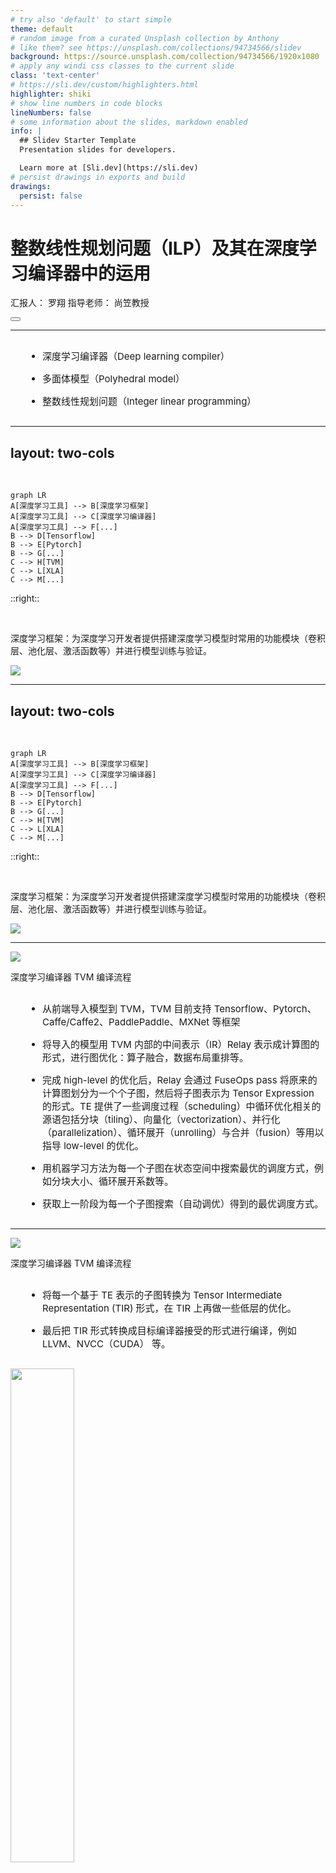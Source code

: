 ```yaml
---
# try also 'default' to start simple
theme: default
# random image from a curated Unsplash collection by Anthony
# like them? see https://unsplash.com/collections/94734566/slidev
background: https://source.unsplash.com/collection/94734566/1920x1080
# apply any windi css classes to the current slide
class: 'text-center'
# https://sli.dev/custom/highlighters.html
highlighter: shiki
# show line numbers in code blocks
lineNumbers: false
# some information about the slides, markdown enabled
info: |
  ## Slidev Starter Template
  Presentation slides for developers.

  Learn more at [Sli.dev](https://sli.dev)
# persist drawings in exports and build
drawings:
  persist: false
---
```


# 整数线性规划问题（ILP）及其在深度学习编译器中的运用

汇报人： 罗翔 指导老师： 尚笠教授

<div class="abs-br m-6 flex gap-2">
  <button @click="$slidev.nav.openInEditor()" title="Open in Editor" class="text-xl icon-btn opacity-50 !border-none !hover:text-white">
    <carbon:edit />
  </button>
  <a href="https://github.com/slidevjs/slidev" target="_blank" alt="GitHub"
    class="text-xl icon-btn opacity-50 !border-none !hover:text-white">
    <carbon-logo-github />
  </a>
</div>

<!--
The last comment block of each slide will be treated as slide notes. It will be visible and editable in Presenter Mode along with the slide. [Read more in the docs](https://sli.dev/guide/syntax.html#notes)
-->

---

<style>
  li {
    font-size: 30px;
    margin: 15px 0;
  }
</style>

<Space />

- 深度学习编译器（Deep learning compiler）

- 多面体模型（Polyhedral model）

- 整数线性规划问题（Integer linear programming）

<!--
因为很多同学对深度学习编译器一点概念都没有，所以首先介绍一下它是什么？

接着介绍多面体模型。多面体模型不是一个新鲜事物，而是编译器一个研究了几十年领域，主要处理的对象是嵌套循环，通过将嵌套循环映射到抽象的多维约束空间，然后进行仿射变换来实现对循环的变换以更好地利用代码的局部性和现代硬件的并行能力。这里主要讲作为深度学习编译器中的一个 pass，当面对一个多层嵌套循环时，多面体模型会做些什么。我们后面会讲它会将编译过程中的调度问题（简单一点来讲就是分块问题）表示成了整数线性规划问题。

第三部分就是面对一个整数线性规划问题，如何得到一个最优解。
-->

---
layout: two-cols
---

<br>

```mermaid {scale: 0.75}
graph LR
A[深度学习工具] --> B[深度学习框架]
A[深度学习工具] --> C[深度学习编译器]
A[深度学习工具] --> F[...]
B --> D[Tensorflow]
B --> E[Pytorch]
B --> G[...]
C --> H[TVM]
C --> L[XLA]
C --> M[...]
```

::right::

<br>

<v-click>

深度学习框架：为深度学习开发者提供搭建深度学习模型时常用的功能模块（卷积层、池化层、激活函数等）并进行模型训练与验证。

</v-click>

<v-click>

<img src="/cuda-stack.png">

</v-click>

<!--
当大家听到深度学习编译器的时候，可能有疑问它和我们平时用到的 Tensorflow、Pytorch 是啥关系。

为什么还需要深度学习编译器呢？大家回想一下，我们平时用 pytorch、tensorflow 写的模型是可以简单配置一下就在服务器的 GPU 上运行的，但是我们都没有写与 GPU 交互的代码，那这部分代码是谁写的呢？答案是 NVIDIA 已经为硬件写好了配套库函数，NVIDIA 推出的 cuDNN（CUDA Deep Neural Network library），cuBLAS（Basic Linear Algebra Subprograms） 这种深度学习库可以直接将常用的功能模块（算子）翻译成经过 cuda 自己的工程师调优过的 cuda 实现，框架在跑这部分代码的时候就直接调用这部分 cuDNN 中的对应代码就可以了。
-->

---
layout: two-cols
---

<br>

```mermaid {scale: 0.75}
graph LR
A[深度学习工具] --> B[深度学习框架]
A[深度学习工具] --> C[深度学习编译器]
A[深度学习工具] --> F[...]
B --> D[Tensorflow]
B --> E[Pytorch]
B --> G[...]
C --> H[TVM]
C --> L[XLA]
C --> M[...]
```

::right::

<br>

深度学习框架：为深度学习开发者提供搭建深度学习模型时常用的功能模块（卷积层、池化层、激活函数等）并进行模型训练与验证。

<Space />

<img src="/library.svg">

<!--
但是这种深度学习框架采用的传统的人工优化算子的方式终究是有局限的，它需要工程师根据算子的特性和硬件的特性做专门的优化，也就是每多出一个硬件就需要有工程师把这些库移植到新的硬件上去。那现在已经出了很多新的硬件了，比如 FPGA、谷歌的 TPU、寒武纪的 Cambricon、华为的昇腾，这需要很大的工程量。因此这个时候就需要深度学习编译器，它可以利用一些方法在状态空间中针对某一个算子自动找到接近甚至超越人工的优化实现。即使单个算子通过深度学习编译器不能达到最优，但是编译器可以通过将不同算子放在一起来优化，一定可以获得一个全局更优的结果。

用陈天奇的一句话来讲“通过（接近无限）的算力去适配每一个应用场景看到的网络”。
-->

---

<img src="/tvm.png"/>

深度学习编译器 TVM 编译流程

- 从前端导入模型到 TVM，TVM 目前支持 Tensorflow、Pytorch、Caffe/Caffe2、PaddlePaddle、MXNet 等框架

- 将导入的模型用 TVM 内部的中间表示（IR）Relay 表示成计算图的形式，进行图优化：算子融合，数据布局重排等。

- 完成 high-level 的优化后，Relay 会通过 FuseOps pass 将原来的计算图划分为一个个子图，然后将子图表示为 Tensor Expression 的形式。TE 提供了一些调度过程（scheduling）中循环优化相关的源语包括分块（tiling）、向量化（vectorization）、并行化（parallelization）、循环展开（unrolling）与合并（fusion）等用以指导 low-level 的优化。

- 用机器学习方法为每一个子图在状态空间中搜索最优的调度方式，例如分块大小、循环展开系数等。

- 获取上一阶段为每一个子图搜索（自动调优）得到的最优调度方式。

<!--
我们刚刚说深度学习编译器是作为替代写深度学习高性能库的工程师们的一种工具，但深度学习库到底在做什么可能还是不很直观，我这里就拿了一张 TVM 的简化编译流程图。
-->

---

<img src="/tvm.png"/>

深度学习编译器 TVM 编译流程

- 将每一个基于 TE 表示的子图转换为 Tensor Intermediate Representation (TIR) 形式，在 TIR 上再做一些低层的优化。

- 最后把 TIR 形式转换成目标编译器接受的形式进行编译，例如 LLVM、NVCC（CUDA） 等。

<v-click>

<img src="/tvm-compile.jpeg" style="height:45%">

</v-click>

<!--
balabala 重复一边，我们以 TVM 为例大致梳理了一下深度学习编译器在干什么，我们可以发现现在整个流程仍然不是自动化的。那么什么是自动化呢？也就是给定一个模型给 TVM，我们不能直接点击 run 来完成整个编译流程，因为在第三步的时候需要我们设置 schedule primitives，那么近期华为发表的 AKG 就是针对这一步引入了多面体模型来完成了 schedule 的自动化。
-->

---

<br>

<style>
  ul {
    font-size: 30px;
  }

  li {
    font-size: 26px;
    margin: 15px 0;
  }

  li.transparent {
    color: #9ea7b3de
  }
</style>

## 多面体模型（Polyhedral method）

多面体编译技术是指在循环边界约束条件下将语句实例表示成空间多面体,并通过这些多面体上的几何操作来分析和优化程序的编译技术

---

<br>

<style>
  ul {
    font-size: 30px;
  }

  li {
    font-size: 26px;
    margin: 15px 0;
  }

  li.transparent {
    color: #9ea7b3de
  }
</style>

<ul>
  整数线性规划问题（Integer linear programming）
  <li>单纯形算法（Simplex method）</li>


  <li class="transparent">整数单纯形算法（Simplex method + Gomory cut）</li>
  
  <li class="transparent">字典序最小问题（Lexicographical minimum）</li>

  <li class="transparent">整数字典序最小问题（Lexicographical minimum + Gomory cut）</li>
</ul>

---

<br>

<style>
  ul {
    font-size: 30px;
  }

  li {
    font-size: 26px;
    margin: 15px 0;
  }

  li.transparent {
    color: #9ea7b3de
  }
</style>

<ul>
  整数线性规划问题（Integer linear programming）
  <li class="transparent">单纯形算法（Simplex method）</li>


  <li>整数单纯形算法（Simplex method + Gomory cut）</li>
  
  <li class="transparent">字典序最小问题（Lexicographical minimum）</li>

  <li class="transparent">整数字典序最小问题（Lexicographical minimum + Gomory cut）</li>
</ul>

---

<br>

<style>
  ul {
    font-size: 30px;
  }

  li {
    font-size: 26px;
    margin: 15px 0;
  }

  li.transparent {
    color: #9ea7b3de
  }
</style>

<ul>
  整数线性规划问题（Integer linear programming）
  <li class="transparent">单纯形算法（Simplex method）</li>


  <li class="transparent">整数单纯形算法（Simplex method + Gomory cut）</li>
  
  <li>字典序最小问题（Lexicographical minimum）</li>

  <li class="transparent">整数字典序最小问题（Lexicographical minimum + Gomory cut）</li>
</ul>

---
layout: two-cols
---

# 问题定义

<br>

$R^n$ 上的字典序最小解：给定 m $\times$ n 的矩阵 M，m 维的向量 $\bold{v}$

令 $\bold{F} = \{ \bold{x} | \bold{x} \ge \bold{0}, M\bold{x} + \bold{v} \ge \bold{0}, \bold{x} \in R^n \}$

集合 $\bold{F}$ 为问题的可行域，判定集合 $\bold{F}$ 是否为空，若不为空则求出集合中字典序最小的元素。

::right::
<img src="/feasible.png" class="m-20 h-65" />

$\bold{F} = \{ (x_1, x_2, x_3) | x_i \ge 0, x_1 + x_2 + x_3 = 1 \}$

<br>

---

<br>

原可行域：

$$\bold{F} = \{ \bold{x} | \bold{x} \ge \bold{0}, M\bold{x} + \bold{v} \ge \bold{0}\}$$

对 $\bold{x}$ 作线性变换，引入 n $\times$ n 的矩阵 P，n 维的向量 $\bold{u}$

$$\bold{x} = P\bold{y} + \bold{u}$$

新可行域：

$$
\begin{array}{c}
\bold{F^*} & = \{ P\bold{y} + \bold{u} | P\bold{y} + \bold{u} \ge \bold{0}, M(P\bold{y} + \bold{u}) + \bold{v} \ge \bold{0}\} \\

& = \{ P\bold{y} + \bold{u} | P\bold{y} + \bold{u} \ge \bold{0}, MP\bold{y} + (M \bold{u} + \bold{v}) \ge \bold{0}\}
\end{array}
$$

<v-click>

对上述形式进一步抽象

$$
\bold{F} = \{ A\bold{y} + \bold{b} | \bold{x} = A\bold{y} + \bold{b} \ge \bold{0}, \bold{z} = C\bold{y} + \bold{d} \ge \bold{0}, \red{\bold{y} \ge \bold{0}} \}
$$

上述形式同样可以表示原可行域： A 是 n 阶单位阵($I_n$)，$\bold{b}$ 是零向量($\bold{0}$)，C 是 M，$\bold{d}$ 是 $\bold{v}$

$$
\bold{F} = \{ \bold{y} | \bold{x} = \bold{y} \ge \bold{0}, \bold{z} = M\bold{y} + \bold{v} \ge \bold{0}, \red{\bold{y} \ge \bold{0}} \}
$$

</v-click>

---

<br>

现有如下通用的可行域表示形式

$$
\bold{F} = \{ A\bold{y} + \bold{b} | \bold{x} = A\bold{y} + \bold{b} \ge \bold{0}, \bold{z} = C\bold{y} + \bold{d} \ge \bold{0}, \bold{y} \ge \bold{0} \}
$$

将其表示为矩阵形式

$$
\left[ \begin{array}{c} A \\ C \end{array} \right] \bold{y} + 
\left[ \begin{array}{c} \bold{b} \\ \bold{d} \end{array} \right]
= \left[ \begin{array}{c} \bold{x} \\ \bold{z} \end{array} \right]
$$

我们将 A 和 C 看作 (n + m) $\times$ n 矩阵 $S = \left[ \begin{array}{c} A \\ C \end{array} \right]$ 的分块矩阵，将 $\left[ \begin{array}{c} \bold{b} \\ \bold{d} \end{array} \right]$ 看作是 (m + n) 阶向量 $\bold{t}$，$\left[ \begin{array}{c} \bold{x} \\ \bold{z} \end{array} \right]$ 看作是 (m + n) 阶向量 $\bold{w}$，要求 $\bold{w} \ge \bold{0}$。

[S $\bold{t}$] = $\left[ \begin{array}{c} A & \bold{b} \\ C & \bold{d} \end{array} \right]$ 即是后续对偶单纯形算法中的单纯形表

---

<br>

当有如下矩阵形式后
$$
\left[ \begin{array}{c} A \\ C \end{array} \right] \bold{y} + 
\left[ \begin{array}{c} \bold{b} \\ \bold{d} \end{array} \right]
= \left[ \begin{array}{c} \bold{x} \\ \bold{z} \end{array} \right]
$$

那么原可行域 $\bold{F} = \{ \bold{x} | \bold{x} \ge \bold{0}, M\bold{x} + \bold{v} \ge \bold{0}\}$ 可以写成
$$
\left[ \begin{array}{c} I_n \\ M \end{array} \right] \bold{y} + 
\left[ \begin{array}{c} \bold{0} \\ \bold{v} \end{array} \right]
= \left[ \begin{array}{c} \bold{x} \\ \bold{z} \end{array} \right]
$$

初始单纯形表
$$
[S \ \bold{t}] = \left[ \begin{array}{cc} I_n & \bold{0} \\ M & \bold{v} \end{array} \right]
$$

---

<br>

初始单纯形表
$$
[S \ \bold{t}] = \left[ \begin{array}{cc} I_n & \bold{0} \\ M & \bold{v} \end{array} \right]
$$

S = [$\bold{s_1}$, ..., $\bold{s_n}$] 的列向量 $\bold{s_i}$ 都是 $[0,..., 0, s_{ij}, ...]^T$，$s_{ij} > 0$

我们称这种形式的向量为 lexico-positive，并且保证在后续对单纯形表做 pivot 操作后， S 的列向量始终保持这种性质。

<v-click>

假设我们始终保持这种性质，并且经过若干次 pivot 操作后， $\bold{t} \ge \bold{0}$，

$$
\left[ \begin{array}{c} A \\ C \end{array} \right] \bold{y} + 
\left[ \begin{array}{c} \bold{b} \\ \bold{d} \end{array} \right]
= \left[ \begin{array}{c} \bold{x} \\ \bold{z} \end{array} \right]
$$

令 $\bold{y} = \bold{0}$， $\bold{w} = \bold{t} \ge \bold{0}$，对应可行域 $\bold{F}$ 中一个元素 $\bold{x} = \bold{b}$。

</v-click>

---

现有 $\bold{t} \ge \bold{0}$，$\bold{x} = \bold{b}$ 为可行域 $\bold{F}$ 中一个元素，

$$
\left[ \begin{array}{c} A \\ C \end{array} \right] \bold{y} + 
\left[ \begin{array}{c} \bold{b} \\ \bold{d} \end{array} \right]
= \left[ \begin{array}{c} \bold{x} \\ \bold{z} \end{array} \right]
$$

证明其为可行域 $\bold{F}$ 中字典序最小的元素

$$
\begin{array}{c}
\bold{x} & = A\bold{y} + \bold{b} \\
& = \left[ \begin{array}{c} a_{11} \ a_{12} \ ... \ a_{1n} \\ a_{21} \ a_{22} \ ... \ a_{2n} \\ . \\ . \\ a_{n1} \ a_{n2} \ ... \ a_{nn} \end{array} \right] \left[ \begin{array}{c} y_1 \\ y_2 \\ . \\ . \\ y_n \end{array} \right] + \left[ \begin{array}{c} b_1 \\ b_2 \\ . \\ . \\ b_n \end{array} \right]
\end{array}
$$

因 $\red{\bold{y} \ge \bold{0}}$， 现有 $y_i = 0, 1 \le i \le n$， $\bold{y}$ 任意一维增加 $\Delta y_i > 0$， $\bold{x}$ 增加 $[a_{1i}\Delta y_i,a_{2i}\Delta y_i,...,a_{ni}\Delta y_i]^T$。

又有 $[a_{1i}, a_{2i}, ..., a_{ni}]^T, 1 \le i \le n$ 是 lexico-positive，因此 $[a_{1i}\Delta y_i,a_{2i}\Delta y_i,...,a_{ni}\Delta y_i]^T \gg \bold{0}$，

$[b_{1} + a_{1i}\Delta y_i, b_{2} + a_{2i}\Delta y_i, ..., b_{n} + a_{ni}\Delta y_i]^T \gg [b_{1}, b_{2}, ..., b_{n}]^T$，

因此 $\bold{b}$ 为 $\bold{F}$ 中字典序最小的元素。

<arrow v-click="1" x1="150" y1="355" x2="105" y2="380" color="red" width="1.5" arrowSize="1" />

<p v-after class="red absolute bottom-45 left-30 transform" style="color: red">还未说明</p>

---

$$
\left[ \begin{array}{c} A \\ C \end{array} \right] \bold{y} + 
\left[ \begin{array}{c} \bold{b} \\ \bold{d} \end{array} \right]
= \left[ \begin{array}{c} \bold{x} \\ \bold{z} \end{array} \right]
$$

对应的单纯形表

$$
\left[ \begin{array}{c|c} 
S_{11} \ \dots \ \dots \ S_{1n} & t_1 \\ 
\dots \ \dots \ \dots \ \dots \\ 
S_{n1} \ \dots \ \dots \ S_{nn} & t_n \\ 
S_{n+1 \ 1} \ \dots \ S_{n+1 \ n} & t_{n + 1} \\ 
\dots \ \dots \ \dots \ \dots \\ 
S_{m+n \ 1} \ \dots \ S_{m+n \ n} & t_{m + n} \\ 
\end{array} \right] = \left[ \begin{array}{c|c} 
a_{11} \ a_{12} \ ... \ a_{1n} & b_1 \\ 
\dots \ \dots \ \dots \ \dots \\ 
a_{n1} \ a_{n2} \ ... \ a_{nn} & b_n \\ 
c_{11} \ c_{12} \ ... \ c_{1n} & d_1 \\ 
\dots \ \dots \ \dots \ \dots \\ 
c_{m1} \ c_{m2} \ ... \ c_{mn} & d_m \\ 
\end{array} \right]
$$

选择 i 使得 $t_i < 0$，j 使得 $S_{ij} > 0$，有如下关系，其中 $w_i \ge 0$

$$
w_i = \sum_{k}S_{ik}y_k + t_i = \sum_{k \ne j}S_{ik}y_k + S_{ij}y_j + t_i
$$

将 $y_j$ 用 $y_k$($k \ne j$) 和 $w_i$ 表示

$$
y_j = \frac{w_i}{S_{ij}} - \sum_{k \ne j}\frac{S_{ik}}{S_{ij}}y_k - \frac{t_i}{S_{ij}}
$$

---

$$
\begin{array}{c}
w_m & = \sum_{k}S_{mk}y_k + t_m = \sum_{k \ne j}S_{mk}y_k + S_{mj}y_j + t_m \\
& = \sum_{k \ne j}S_{mk}y_k + S_{mj}(\frac{w_i}{S_{ij}} - \sum_{k \ne j}\frac{S_{ik}}{S_{ij}}y_k - \frac{t_i}{S_{ij}}) + t_m \\
& = \sum_{k \ne j}(S_{mk} - \frac{S_{ik}}{S_{ij}}S_{mj})y_k + \frac{S_{mj}}{S_{ij}}w_i + t_m - \frac{t_i}{S_{ij}}S_{mj}
\end{array}
$$

$$
\begin{array}{c}
w_i & = \sum_{k \ne j}(S_{ik} - \frac{S_{ik}}{S_{ij}}S_{ij})y_k + \frac{S_{ij}}{S_{ij}}w_i + t_i - \frac{t_i}{S_{ij}}S_{ij} = w_i
\end{array}
$$

$$
\left[ \begin{array}{c} w_1 \\ . \\ . \\ . \\ w_{m + n} \end{array} \right] = \left[ \begin{array}{c} 
S_{11} \ \dots \ \dots \ S_{1j} \ \dots \ \dots \ S_{1n} \\ 
\dots \ \dots \ \dots \ \dots \ \dots \ \dots \\ 
\dots \ \dots \ \dots \ \dots \ \dots \ \dots \\ 
S_{i1} \ \dots \ \dots \ S_{ij} \ \dots \ \dots \ S_{in} \\
\dots \ \dots \ \dots \ \dots \ \dots \ \dots \\ 
S_{m+n \ 1} \ \dots \ S_{m+n \ j} \ \dots \ S_{m+n \ n} \\ 
\end{array} \right]
\left[ \begin{array}{c} y_1 \\ . \\ y_j \\ . \\ . \\ y_n \end{array} \right] + \left[ \begin{array}{c} t_1 \\ . \\ . \\ t_i \\ . \\ t_{m + n} \end{array} \right] \xrightarrow[\text{$y_j$ leaves}]{\text{$w_i$ enters}} \\
\left[ \begin{array}{c} 
S_{11} - \frac{S_{i1}}{S_{ij}}S_{1j} \ \ \dots \ \dots \ \dots \ \frac{S_{1j}}{S_{ij}} \ \dots \ \dots \ \dots \ S_{1n} - \frac{S_{in}}{S_{ij}}S_{1j} \\ 
\dots \ \dots \ \dots \ \dots \ \dots \ \dots \ \dots \ \dots \ \dots \ \dots \ \dots \ \dots \\ 
\dots \ \dots \ \dots \ \dots \ \dots \ \dots \ \dots \ \dots \ \dots \ \dots \ \dots \ \dots \\ 
0 \ \dots \ \dots \ \dots \ \dots \ \dots \ 1 \ \dots \ \dots \ \dots \ \dots \ \dots \ 0 \\
\dots \ \dots \ \dots \ \dots \ \dots \ \dots \ \dots \ \dots \ \dots \ \dots \ \dots \ \dots  \\ 
S_{m+n \ 1} - \frac{S_{i \ 1}}{S_{ij}}S_{m + n \ j} \ \dots \ \dots \ \frac{S_{m + n \ j}}{S_{ij}} \ \dots \ \dots \ S_{m + n \ n} - \frac{S_{in}}{S_{ij}}S_{m + n \ j} \\ 
\end{array} \right]
\left[ \begin{array}{c} y_1 \\ . \\ \red{w_i} \\ . \\ . \\ y_n \end{array} \right] + \left[ \begin{array}{c} t_1 - \frac{t_i}{S_{ij}}S_{1j} \\ . \\ . \\ 0 \\ . \\ t_{m + n} - \frac{t_i}{S_{ij}}S_{m + n \ j} \end{array} \right]
$$

<arrow v-click="1" x1="730" y1="420" x2="705" y2="435" color="red" width="1.5" arrowSize="1" />

<p v-after class="red absolute bottom-28 right-50 transform" style="color: red">y* > 0</p>

<v-click>

<p v-after class="red absolute top-20 left-20 transform" style="color: red">(i,j)-pivot</p>

</v-click>

---

### 证明 S 的列向量在 pivot 操作后仍保持 lexico-positive 性质

因为 $S_{ij}$ 为正数，所以 $[\frac{S_{1j}}{S_{ij}}, \dots, 1, \dots, \frac{S_{m + n \ j}}{S_{ij}}]^T$ 仍然是 lexico-positive 的

要使 $[S_{1k} - \frac{S_{ik}}{S_{ij}}S_{1j}, \dots, 0, \dots, S_{m + n \ k} - \frac{S_{ik}}{S_{ij}}S_{m + n \ j}]^T$ 是 lexico-positive，需要 $[\frac{S_{1j}}{S_{ij}},\dots,\frac{S_{m+n \ j}}{S_{ij}}]^T$ 是 lexico-minimal 的。

假设做 (2, j)-pivot，需要确定 j：
$\left[ \begin{array}{c} 3 \\ 2 \\ 2 \end{array} \right] \ll \left[ \begin{array}{c} 4 \\ 4 \\ 4 \end{array} \right], \left[ \begin{array}{c} 3/2 \\ 2/2 \\ 2/2 \end{array} \right] \gg \left[ \begin{array}{c} 4/4 \\ 4/4 \\ 4/4 \end{array} \right]$

证明：

1) $S_{ik} < 0$，$S_{mk}' = S_{mk} - \frac{S_{ik}}{S_{ij}}S_{mj} = S_{mk} + \frac{|S_{ik}|}{|S_{ij}|}S_{mj}$，即一个 lexico-positive 的列向量加上另一个 lexico-positive 的列向量，因此新的列向量同样也是 lexico-positive。

2) $S_{ik} = 0$，列向量不变。

3) $S_{ik} > 0$，因为 $[\frac{S_{1k}}{S_{ik}},\dots,\frac{S_{m+n \ k}}{S_{ik}}]^T \gg [\frac{S_{1j}}{S_{ij}},\dots,\frac{S_{m+n \ j}}{S_{ij}}]^T$，考察第 k 列向量中的 $S_{ak}$，是第一个满足 $\frac{S_{ak}}{S_{ik}} > \frac{S_{aj}}{S_{ij}}$ 的元素， $S_{ak}' = S_{ak} - \frac{S_{ik}}{S_{ij}}S_{aj} = S_{ak} - \frac{S_{ik}}{S_{ij}}S_{aj} = \frac{S_{ak}S_{ij} - S_{ik}S_{aj}}{S_{ij}} > 0$，列向量仍然是 lexico-positive。

---

<br>

再来看 $\bold{t}$，$\bold{t}' = \bold{t} - \frac{t_i}{S_{ij}}s_{j}$，因为 $t_i < 0, S_{ij} > 0$，$s_{j}$ 是 lexico-positive 的，因此 $\bold{t}$ 是字典序单调递增。 $S_{1j} \ge 0$，则 $t_1' = t_1 - \frac{t_i}{S_{ij}}S_{1j}$，$t_1$ 单调递增。

回顾问题：

$$
\bold{F} = \{ A\bold{y} + \bold{b} | \bold{x} = A\bold{y} + \bold{b} \ge \bold{0}, \bold{z} = C\bold{y} + \bold{d} \ge \bold{0}, \bold{y} \ge \bold{0} \}
$$

若问题的可行域非空，则有字典序最小的解 $\bold{u} = [u_1, \dots, u_n]^T$，

$$
\sum_{j} S_{1j}y_{j} + t_1 \ge u_1 \ge t_1
$$

---

### 算法收敛性

<v-click>

面对原可行域
$$
\left[ \begin{array}{c} I_n \\ M \end{array} \right] \bold{y} + 
\left[ \begin{array}{c} \bold{0} \\ \bold{v} \end{array} \right]
= \left[ \begin{array}{c} \bold{x} \\ \bold{z} \end{array} \right]
$$
到底做了什么？

</v-click>

<v-click>

对
$$
w_i = \sum_{k}S_{ik}y_k + t_i = \sum_{k \ne j}S_{ik}y_k + S_{ij}y_j + t_i
$$

进行变换，将 $y_j$ 用 $y_k$($k \ne j$) 和 $w_i$ 表示

$$
y_j = \frac{w_i}{S_{ij}} - \sum_{k \ne j}\frac{S_{ik}}{S_{ij}}y_k - \frac{t_i}{S_{ij}}
$$

</v-click>

<v-click>

也即将原本用 $x_1, \dots, x_n$ 表示的 $\bold{w}$，一部分用 $x_1, \dots, x_n$，一部分用 $z_1, \dots, z_m$ 表示，也就是换基。只要基（basic）确定，$[S, t]$ 也确定了，基与 $\bold{t}$ 一一对应。又因为 $\bold{t}$ 单调递增，最多有 $C_{m + n}^{n}$ 个基，因此算法收敛。

</v-click>

---

求解 $R^n$ 上的可行域中字典序最小元素的算法如下：

- 根据问题约束构建初始的单纯形表
$$
[S \ \bold{t}] = \left[ \begin{array}{cc} I_n & \bold{0} \\ M & \bold{v} \end{array} \right]
$$

- 取 i 使得 $t_i < 0$，如果 $\forall i, t_i \ge 0$ 进入步骤 3

  - 取 j 使得 $S_{ij} > 0$ 且 $[\frac{S_{1j}}{S_{ij}},\dots,\frac{S_{m+n \ j}}{S_{ij}}]^T$ 字典序最小，进行 (i,j)-pivot 操作。如果 $\forall j, S_{ij} \le 0$，则有 $\sum_{j}S_{ij}y_{j} + t_i = w_i < 0$，不满足约束，原可行域为空。

- 如果当前单纯形表中仍存在 $t_i < 0$，重复步骤 2。否则令 $\bold{y} = \bold{0}$，字典序最小的元素 $\bold{x} = \bold{b}$。

---

<br>

<style>
  ul {
    font-size: 30px;
  }

  li {
    font-size: 26px;
    margin: 15px 0;
  }

  li.transparent {
    color: #9ea7b3de
  }
</style>

<ul>
  整数线性规划问题（Integer linear programming）
  <li class="transparent">单纯形算法（Simplex method）</li>


  <li class="transparent">整数单纯形算法（Simplex method + Gomory cut）</li>
  
  <li class="transparent">字典序最小问题（Lexicographical minimum）</li>

  <li>整数字典序最小问题（Lexicographical minimum + Gomory cut）</li>
</ul>

---

# 问题定义

<br>

$Z^n$ 上的字典序最小解：给定 m $\times$ n 的矩阵 M，m 维的向量 $\bold{v}$

令 $\bold{F} = \{ \bold{x} | \bold{x} \in N^n, M\bold{x} + \bold{v} \ge \bold{0} \}$

集合 $\bold{F}$ 为问题的可行域，判定集合 $\bold{F}$ 是否为空，若不为空则求出集合中字典序最小的元素。

不失一般性地，假设 M 和 $\bold{v}$ 中的元素都是整数，则 $M \bold{x} + \bold{v}$ 是整数向量。

因此原可行域抽象成

$$
\bold{F} = \{ A\bold{y} + \bold{b} | \bold{x} = A\bold{y} + \bold{b} \in N^n, \bold{z} = C\bold{y} + \bold{d} \in N^m, \red{\bold{y} \in N^n} \}
$$

<br>

---

针对可行域
$$
\bold{F} = \{ A\bold{y} + \bold{b} | \bold{x} = A\bold{y} + \bold{b} \in N^n, \bold{z} = C\bold{y} + \bold{d} \in N^m, \red{\bold{y} \in N^n} \}
$$

如果还是完全照搬上一节的算法，（算法收敛后）得到 $\bold{t} = \left[ \begin{array}{c} \bold{b} \\ \bold{d} \end{array} \right]$ 是可行域

$$
\overline{\bold{F}} = \{ A\bold{y} + \bold{b} | \bold{x} = A\bold{y} + \bold{b} \ge \bold{0}, \bold{z} = C\bold{y} + \bold{d} \ge \bold{0}, \red{\bold{y} \ge \bold{0}} \}
$$

字典序最小值，且无法保证 $\bold{b}$ 是整数。对于 $\bold{F}$ 的字典序最小值 $\bold{u}$，我们知道 $\bold{u} \in \overline{\bold{F}}$，因此有 $\bold{b} \ll \bold{u}$

<v-click>

怎么处理呢？

</v-click>

<v-click>

通过 Gomory cut 引入一个新的约束，在排除掉 $\bold{b}$ 这样的全局非整数的字典序最小解的同时，保留所有可行的整数解。

</v-click>

---

## Gomory cut

选取第一个不是整数的 $b_i$ 对应的 A 中的行，如果不存在这样的行，则 $\bold{b}$ 是整数向量，且为原可行域的整数字典序最小解。令 D 为 $S_{ij}$ 和 $b_i$ 的最小公分母，若有

$$
\sum_{j} S_{ij}y_j + t_i \in N
$$

则

$$
\sum_{j} (DS_{ij})y_j + (Dt_i) \equiv 0 \mod D
$$

对上式进行取模运算

$$
\sum_{j} ((DS_{ij}) \% D)y_j \equiv (-Dt_i) \% D \mod D
$$

进一步有

$$
\sum_{j} ((DS_{ij}) \% D)y_j = (-Dt_i) \% D + kD(k \ge 0)
$$

---

$$
\sum_{j} ((DS_{ij}) \% D)y_j = (-Dt_i) \% D + kD(k \ge 0)
$$

根据 $k \ge 0$，可以将上式写成

$$
\sum_{j} ((DS_{ij}) \% D)y_j - (-Dt_i) \% D \ge 0
$$

并且知道

$$
\sum_{j} \frac{((DS_{ij}) \% D)}{D}y_j - \frac{(-Dt_i) \% D}{D} = k
$$

是一个非负整数，因此可以加入

$$
\sum_{j} \frac{((DS_{ij}) \% D)}{D}y_j - \frac{(-Dt_i) \% D}{D} \in N
$$

作为 cut

---

针对新的约束

$$
\sum_{j} \frac{((DS_{ij}) \% D)}{D}y_j - \frac{(-Dt_i) \% D}{D} \in N
$$

其常数项为负，可以进一步 pivot。

<v-click>

我们根据

$$
\sum_{j} S_{ij}y_j + t_i \in N
$$

推导出约束将非整数的字典序最小解排除在外，但原可行域的整数可行解都保留。继续 pivot 可能发现原可行域为空，即原问题无整数字典序最小解，或者不断加入 Gomory cut 最后得到一个整数解，通过类似上一节的证明证得是整数字典序最小解。

</v-click>

---

### 算法收敛性

有原可行域
$$
\bold{F} = \{ \bold{x} | \bold{x} \in N^n, M\bold{x} + \bold{v} \in N^n \}
$$

令 $\bold{F}_n$ 为原问题加入 n 个 cut 后的可行域

$$
\bold{F}_n = \{ A^{(n)}\bold{y} + \bold{b}^{(n)} | \bold{x} = A^{(n)}\bold{y} + \bold{b}^{(n)} \in N^n, \bold{z} = C^{(n)}\bold{y} + \bold{d}^{(n)} \in N^m, \red{\bold{y} \in N^n} \}
$$

令 $\bold{F}_n^*$ 为加入第 n 个 cut 并且 pivot 之后的可行域表示形式。

---

对于新加入的一个 cut

$$
\sum_{j} \frac{((DS_{ij}) \% D)}{D}y_j - \frac{(-Dt_i) \% D}{D} \in N
$$

令 $\sigma(n)$ 为新加入的第 n 个 cut 对应的约束的行号，则第 n 个 cut 的常数项为 $-\frac{(-D^{(n)}b_{\sigma(n)}^{(n)}) \% D^{(n)}}{D^{(n)}}$，进行 pivot 时，其进行 pivot 操作时对应的 $S_{ij}$ 为 $\frac{(D^{(n)}A_{\sigma(n)j}^{(n)}) \% D^{(n)}}{D^{(n)}}$

则有

$$
b_{\sigma(n)}^{'(n)} = b_{\sigma(n)}^{(n)} + \frac{(-D^{(n)}b_{\sigma(n)}^{(n)}) \% D^{(n)}}{D^{(n)}} \frac{D^{(n)}}{(D^{(n)}A_{\sigma(n)j}^{(n)}) \% D^{(n)}} A_{\sigma(n)j}^{(n)}
$$

---

$$
b_{\sigma(n)}^{'(n)} = b_{\sigma(n)}^{(n)} + \frac{(-D^{(n)}b_{\sigma(n)}^{(n)}) \% D^{(n)}}{D^{(n)}} \frac{D^{(n)}}{(D^{(n)}A_{\sigma(n)j}^{(n)}) \% D^{(n)}} A_{\sigma(n)j}^{(n)}
$$

已知 $b_{\sigma(n)}^{(n)}$ 和 $A_{\sigma(n)j}^{(n)}$ 为正数，且有

$$
(D^{(n)}A_{\sigma(n)j}^{(n)}) \% D^{(n)} \le D^{(n)}A_{\sigma(n)j}^{(n)}
$$

可得

$$
b_{\sigma(n)}^{'(n)} \ge b_{\sigma(n)}^{(n)} + \frac{(-D^{(n)}b_{\sigma(n)}^{(n)}) \% D^{(n)}}{D^{(n)}} = \frac{b_{\sigma(n)}^{(n)}D^{(n)} + (-D^{(n)}b_{\sigma(n)}^{(n)}) \% D^{(n)}}{D^{(n)}}
$$

令 $b_{\sigma(n)}^{(n)} = q(n) - \frac{r(n)}{D^{(n)}}$，$q(n)$ 和 $r(n)$ 都是整数，且 $0 \le r(n) < D^{(n)}$，将 $b_{\sigma(n)}^{(n)}$ 带入上式有

$$
b_{\sigma(n)}^{'(n)} \ge q(n) > b_{\sigma(n)}^{(n)}
$$

因为 $\sigma(n)$ 的选取满足 $b_{\sigma(n)}^{(n)}$ 非整数，由上式可知，每次由 $\sigma(n)$-行获得新的 cut 并进行 pivot 操作后，$b_{\sigma(n)}^{'(n)}$ 和 $b_{\sigma(n)}^{(n)}$ 间必定会有一个整数 $\{b_{\sigma(n)}^{(n)}\}$

---

<style>
  li {
    font-size: 15px;
    margin: 15px 0;
  }
</style>

现在考虑 $b_1$ 所在的第一行，假设当前引入的 cut 不对应第一行，则 $b_1$ 为整数。
- 令 j 为下一个 pivot 操作对应的列，如果 $S_{1j} = 0$，则 $b_1$ pivot 过程中不变。
- 否则 $S_{1j} > 0$，$b_1$ 增加。
  - 如果增加的部分是整数，那么 $b_1$ 至少增加了 1。
  - 否则下一个 cut 的就会用到第一行，$b_1$ 还是会超过 $b_1 + 1$

我们定义一类 cut 为 1-cut，满足：

- 选取第一行来生成新的 cut
- 在做插入当前 cut 后的下一个 pivot 时，$S_{1j} > 0$，j 是做 pivot 操作时对应的列号

假设第 n 个引入的 cut 是 1-cut，则 $[b_1^{(n)}, b_1^{(n+1)}]$ 区间内至少有一个整数，$[b_1^{(i)}, b_1^{(i+1)}]$ 区间内的这些整数构成了一个严格单调递增的序列，假设前 n 个 cut 中有 $K_n$ 个 1-cut，分别为 $i_1, \dots, i_{K_n}$，则有 $1 \le i_1 < i_2 < \dots < i_{K_n} \le n$，则有

$$
b_1^{(n)} - b_1^{(0)} \ge K_n - 1
$$

---

原可行域
$$
\bold{F} = \{ \bold{x} | \bold{x} \in N^n, M\bold{x} + \bold{v} \in N^n \}
$$

$\bold{F}_n$ 为原问题加入 n 个 cut 后的可行域

$$
\bold{F}_n = \{ A^{(n)}\bold{y} + \bold{b}^{(n)} | \bold{x} = A^{(n)}\bold{y} + \bold{b}^{(n)} \in N^n, \bold{z} = C^{(n)}\bold{y} + \bold{d}^{(n)} \in N^m, \red{\bold{y} \in N^n} \}
$$

已知 $\bold{F}$ 的字典序最小解为 $\bold{u}$ 并且 $\bold{u} \in F_n$，因此存在 $\bold{y}$

$$
\bold{u} = A^{(n)}\bold{y} + \bold{b}^{(n)}, \bold{y} \ge \bold{0}
$$

因为 $A^{(n)}$ 是 lexico-positive，有 $\bold{b}^{(n)} \ll \bold{u}$，并且 $\bold{b}_1^{(n)} \le \bold{u}_1$，可知 1-cut 的数目是有限的，因此

$$
\exists N_1 \text{, s.t.} \forall n \ge N_1, b_1^{(n)} = b_1^{(N_1)}
$$

并且 $b_1^{(N_1)}$ 是整数。因此对于 $N_1$ 之后的 cut，pivot 只会在 $S_{1j} = 0$ 的列上进行。

---

对于第 i 行， $J_i^+$（$J_i^0$， $J_i^-$）对应列号 j 的集合满足 $S_{ij} > 0$（$S_{ij} = 0$，$S_{ij} < 0$），因此有

$$
\forall j \in J_1^+: 0 \le y_j \le  \frac{\bold{u}_1 - \bold{b}_1^{(N_1)}}{A_{1j}^{(N_1)}}
$$

并且对于 $N_1$ 之后的 cut，上式始终成立，因为后续的 pivot 只在 $S_{1j} = 0$ 的列上进行，因此第一行 $S_{1j}$ 后续不会变化。

考察第二行，为了保证 S 的所有列向量均是 lexico-positive，可有 $\forall j \in J_1^0: A_{2j}^{(N_1)} \ge 0$，因此 $J_2^- \subseteq J_1^+$

$$
\bold{b}_2^{(N_1)} = \bold{u}_2 - \sum_{j} A_{2j}^{(N_1)}y_j \le \bold{u}_2 + \sum_{j \in J_2^-}(-A_{2j}^{(N_1)})y_j \le \bold{u}_2 + \sum_{j \in J_2^-}(-A_{2j}^{(N_1)})\frac{\bold{u}_1 - \bold{b}_1^{(N_1)}}{A_{1j}^{(N_1)}}
$$

因此 2-cut 这一类的 cut 数量也是有限的，参照上述流程可得

$$
\exists N_2 \text{, s.t.} \forall n \ge N_2, b_2^{(n)} = b_2^{(N_2)}
$$

且 $b_2^{(N_2)}$ 为整数，依次得到 $N_1, N_2, \dots, N_n$ 用以刻画 n-cut 的数目，最终得到 $\bold{b}$ 为整数向量，算法结束。

---

求解 $Z^n$ 上的可行域中字典序最小元素的算法如下：

- 根据问题约束构建初始的单纯形表
$$
[S \ \bold{t}] = \left[ \begin{array}{cc} I_n & \bold{0} \\ M & \bold{v} \end{array} \right]
$$

- 按照 $R^n$ 上求解可行域中字典序最小元素的算法求出（非整数的）字典序最小元素

- 取 i 使得 i 为不满足 $b_i \in N$ 的最小值。如果 $\forall i, b_i \in N$ 则得到整数字典序最小解 $\bold{b}$，否则根据第 i 行对应的约束加入相应的 Gomory cut，进入步骤 2

---

# 参考文献

- 【深度学习编译器前沿综述】Mingzhen Li, Yi Liu, Xiaoyan Liu, Qingxiao Sun, Xin You, Hailong Yang, Zhongzhi Luan, Lin Gan, Guangwen Yang, and Depei Qian. The deep learning compiler: A comprehensive survey. IEEE Transactions on Parallel and Distributed Systems, 32(3):708–727, 2020. https://arxiv.org/pdf/2002.03794.pdf

- U. Bondhugula, M. Baskaran, S. Krishnamoorthy, J. Ramanujam, A. Rountev, and P. Sadayappan. Affine transformations for communication minimal parallelization and locality optimization of arbitrarily-nested loop sequences. Technical Report OSU-CISRC5/07-TR43, The Ohio State University, May 2007. https://www.ece.lsu.edu/jxr/Publications-pdf/tr43-07.pdf

- 【单纯形算法】E. K. P. Chong and S. H. Zak, An Introduction to Optimization. New York: Wiley, 2001.

- P. Feautrier. Parametric integer programming. Operationnelle/Operations Research, 22(3):243–268, 1988. http://www.numdam.org/item/RO_1988__22_3_243_0.pdf

- 赵捷 Polyhedral 编译调度算法：

  - Pluto算法 https://zhuanlan.zhihu.com/p/199683290

  - Feautrier算法 https://zhuanlan.zhihu.com/p/232070003

  - isl中的调度算法 https://zhuanlan.zhihu.com/p/259311866

---

# 参考文献

- Jie Zhao, Bojie Li, Wang Nie, Zhen Geng, Renwei Zhang, Xiong Gao, Bin Cheng, Chen Wu, Yun Cheng, Zheng Li, Peng Di, Kun Zhang, and Xuefeng Jin. 2021. AKG: automatic kernel generation for neural processing units using polyhedral transformations. In Proceedings of the 42nd ACM SIGPLAN International Conference on Programming Language Design and Implementation (PLDI 2021). Association for Computing Machinery, New York, NY, USA, 1233–1248. DOI:https://doi.org/10.1145/3453483.3454106

- 陈天奇 深度学习编译技术的现状和未来 https://zhuanlan.zhihu.com/p/65452090

